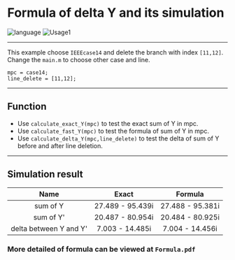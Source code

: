 # Formula of delta Y and its simulation 

 ![language](https://img.shields.io/badge/language-Matlab-darkgreen.svg)
 ![Usage1](https://img.shields.io/badge/Usage-Matpower-green.svg)

----
This example choose `IEEEcase14` and delete the branch with index `[11,12]`. Change the `main.m` to choose other case and line.

```
mpc = case14;
line_delete = [11,12];
```

----

## Function 
- Use `calculate_exact_Y(mpc)` to test the exact sum of Y in mpc.
- Use `calculate_fast_Y(mpc)` to test the formula of sum of Y in mpc.
- Use `calculate_delta_Y(mpc,line_delete)` to test the delta of sum of Y before and after line deletion.

----

## Simulation result

| Name | Exact | Formula | 
| :----: | :----: | :----: | 
| sum of Y | 27.489 - 95.439i | 27.488 - 95.381i | 
| sum of Y' | 20.487 - 80.954i | 20.484 - 80.925i | 
| delta between Y and Y' | 7.003 - 14.485i | 7.004 - 14.456i | 

### More detailed of formula can be viewed at `Formula.pdf`

